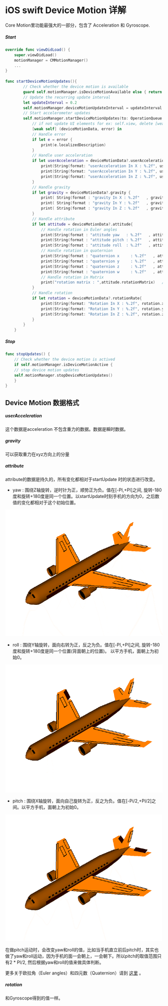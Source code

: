 # iOS swift Device Motion 详解

Core Motion里功能最强大的一部分，包含了 Acceleration 和 Gyroscope.

##### Start

```swift
override func viewDidLoad() {
    super.viewDidLoad()
    motionManager = CMMotionManager()
    ...
}

func startDeviceMotionUpdates(){
        // Check whether the device motion is available
        guard self.motionManager.isDeviceMotionAvailable else { return }
        // Update the recurring update interval
        let updateInterval = 0.2
        self.motionManager.deviceMotionUpdateInterval = updateInterval
        // Start accelerometer updates
        self.motionManager.startDeviceMotionUpdates(to: OperationQueue.main) {
            // if not update UI elements for ex: self.view, delete [weak self]
            [weak self] (deviceMotionData, error) in
            // Handle error
            if let e = error {
                print(e.localizedDescription)
            }
            // Handle user acceleration
            if let userAcceleration = deviceMotionData?.userAcceleration{
                print(String(format: "userAcceleration In X : %.2f", userAcceleration.x))
                print(String(format: "userAcceleration In Y : %.2f", userAcceleration.y))
                print(String(format: "userAcceleration In Z : %.2f", userAcceleration.z))
            }
            // Handle gravity
            if let gravity = deviceMotionData?.gravity {
                print( String(format : "gravity In X : %.2f"   , gravity.x) )
                print( String(format : "gravity In Y : %.2f"   , gravity.y) )
                print( String(format : "gravity In Z : %.2f"   , gravity.z) )
            }
            // Handle attribute
            if let attitude = deviceMotionData?.attitude{
                // Handle rotation in Euler angles
                print(String(format : "attitude yaw   : %.2f"   , attitude.yaw))
                print(String(format : "attitude pitch : %.2f"   , attitude.pitch))
                print(String(format : "attitude roll  : %.2f"   , attitude.roll))
                // Handle rotation in quaternion
                print(String(format : "quaternion x     : %.2f"   , attitude.quaternion.x))
                print(String(format : "quaternion y     : %.2f"   , attitude.quaternion.y))
                print(String(format : "quaternion z     : %.2f"   , attitude.quaternion.z))
                print(String(format : "quaternion w     : %.2f"   , attitude.quaternion.w))
                // Handle rotation in Matrix
                print("rotation matrix : ",attitude.rotationMatrix)   // 3x3 matrix
            }
            // Handle rotation
            if let rotation = deviceMotionData?.rotationRate{
                print(String(format: "Rotation In X : %.2f", rotation.x))
                print(String(format: "Rotation In Y : %.2f", rotation.y))
                print(String(format: "Rotation In Z : %.2f", rotation.z))
            }
        }
    }
```

##### Stop

```swift
func stopUpdates() {
    // Check whether the device motion is actived
    if self.motionManager.isDeviceMotionActive {
    // stop device motion updates
    self.motionManager.stopDeviceMotionUpdates()
    }
}
```

## Device Motion 数据格式

##### userAcceleration

这个数据是acceleration 不包含重力的数据。数据是瞬时数据。

##### gravity

可以获取重力在xyz方向上的分量

##### attribute

attribute的数据是持久的，所有变化都相对于startUpdate 时的状态进行改变。

* yaw :  围绕Z轴旋转，逆时针为正，顺势正为负。值在\[-PI,+PI\]之间, 旋转-180度和旋转+180度是同一个位置。以startUpdate时刻手机的方向为0，之后数值的变化都相对于这个初始位置。

![](/assets/image_yaw.gif)

* roll : 围绕Y轴旋转，面向右转为正，反之为负。值在\[-PI,+PI\]之间, 旋转-180度和旋转+180度是同一个位置\(背面朝上的位置\)。 以平方手机，面朝上为初始0。

![](/assets/image_roll.gif)

* pitch :  围绕X轴旋转，面向自己旋转为正，反之为负。值在\[-Pi/2,+PI/2\]之间。以平方手机，面朝上为初始0。

![](/assets/image_pitch.gif)

在做pitch运动时，会改变yaw和roll的值，比如当手机直立前后pitch时，其实也做了yaw和roll运动，因为手机的面一会朝上，一会朝下。所以pitch的取值范围只有2 \* PI/2, 然后根据yaw和roll的值来做具体判断。

 更多关于欧拉角（Euler angles）和四元数（Quaternion）请到 [这里](/core-motion/euler-angles-and-quaternion.md) 。



##### rotation

和Gyroscope得到的值一样。



